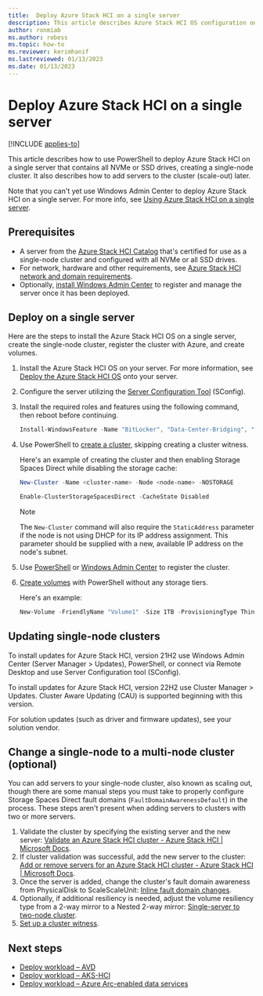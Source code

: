 ```yaml
---
title:  Deploy Azure Stack HCI on a single server
description: This article describes Azure Stack HCI OS configuration on a single server
author: ronmiab
ms.author: robess
ms.topic: how-to
ms.reviewer: kerimhanif
ms.lastreviewed: 01/13/2023
ms.date: 01/13/2023
---
```


# Deploy Azure Stack HCI on a single server

[!INCLUDE [applies-to](../../includes/hci-applies-to-22h2-21h2.md)]

This article describes how to use PowerShell to deploy Azure Stack HCI on a single server that contains all NVMe or SSD drives, creating a single-node cluster. It also describes how to add servers to the cluster (scale-out) later.

Note that you can't yet use Windows Admin Center to deploy Azure Stack HCI on a single server. For more info, see [Using Azure Stack HCI on a single server](../concepts/single-server-clusters.md).

## Prerequisites

- A server from the [Azure Stack HCI Catalog](https://hcicatalog.azurewebsites.net/#/catalog) that's certified for use as a single-node cluster and configured with all NVMe or all SSD drives.
- For network, hardware and other requirements, see [Azure Stack HCI network and domain requirements](../deploy/operating-system.md#determine-hardware-and-network-requirements).
- Optionally, [install Windows Admin Center](/windows-server/manage/windows-admin-center/deploy/install) to register and manage the server once it has been deployed.

## Deploy on a single server

Here are the steps to install the Azure Stack HCI OS on a single server, create the single-node cluster, register the cluster with Azure, and create volumes.

1. Install the Azure Stack HCI OS on your server. For more information, see [Deploy the Azure Stack HCI OS](../deploy/operating-system.md#manual-deployment) onto your server.
2. Configure the server utilizing the [Server Configuration Tool](/windows-server/administration/server-core/server-core-sconfig) (SConfig).
3. Install the required roles and features using the following command, then reboot before continuing.

   ```powershell
   Install-WindowsFeature -Name "BitLocker", "Data-Center-Bridging", "Failover-Clustering", "FS-FileServer", "FS-Data-Deduplication", "Hyper-V", "Hyper-V-PowerShell", "RSAT-AD-Powershell", "RSAT-Clustering-PowerShell", "NetworkATC", "Storage-Replica" -IncludeAllSubFeature -IncludeManagementTools
   ```

4. Use PowerShell to [create a cluster](../deploy/create-cluster-powershell.md), skipping creating a cluster witness.

   Here's an example of creating the cluster and then enabling Storage Spaces Direct while disabling the storage cache:

   ```powershell
   New-Cluster -Name <cluster-name> -Node <node-name> -NOSTORAGE
   ```

   ```powershell
   Enable-ClusterStorageSpacesDirect -CacheState Disabled 
   ```
   
   > [!Note]
   > The `New-Cluster` command will also require the `StaticAddress` parameter if the node is not using DHCP for its IP address assignment.  This parameter should be supplied with a new, available IP address on the node's subnet.

5. Use [PowerShell](../deploy/register-with-azure.md#register-a-cluster-using-powershell) or [Windows Admin Center](../deploy/register-with-azure.md#register-a-cluster-using-windows-admin-center) to register the cluster.
6. [Create volumes](../manage/create-volumes.md#create-volumes-using-windows-powershell) with PowerShell without any storage tiers.

   Here's an example:

   ```powershell
   New-Volume -FriendlyName "Volume1" -Size 1TB -ProvisioningType Thin
   ```

## Updating single-node clusters

To install updates for Azure Stack HCI, version 21H2 use Windows Admin Center (Server Manager > Updates), PowerShell, or connect via Remote Desktop and use Server Configuration tool (SConfig).

To install updates for Azure Stack HCI, version 22H2 use Cluster Manager > Updates. Cluster Aware Updating (CAU) is supported beginning with this version.

For solution updates (such as driver and firmware updates), see your solution vendor.

## Change a single-node to a multi-node cluster (optional)

You can add servers to your single-node cluster, also known as scaling out, though there are some manual steps you must take to properly configure Storage Spaces Direct fault domains (`FaultDomainAwarenessDefault`) in the process. These steps aren't present when adding servers to clusters with two or more servers.

1. Validate the cluster by specifying the existing server and the new server: [Validate an Azure Stack HCI cluster - Azure Stack HCI | Microsoft Docs](../deploy/validate.md).
2. If cluster validation was successful, add the new server to the cluster: [Add or remove servers for an Azure Stack HCI cluster - Azure Stack HCI | Microsoft Docs](../manage/add-cluster.md).
3. Once the server is added, change the cluster's fault domain awareness from PhysicalDisk to ScaleScaleUnit: [Inline fault domain changes](../manage/single-node-scale-out.md#inline-fault-domain-changes).
4. Optionally, if additional resiliency is needed, adjust the volume resiliency type from a 2-way mirror to a Nested 2-way mirror: [Single-server to two-node cluster](../manage/single-node-scale-out.md#single-server-to-two-node-cluster).
5. [Set up a cluster witness](../manage/witness.md).

## Next steps

- [Deploy workload – AVD](../deploy/virtual-desktop-infrastructure.md)
- [Deploy workload – AKS-HCI](/azure-stack/aks-hci/overview)
- [Deploy workload – Azure Arc-enabled data services](/azure/azure-arc/data/overview)
